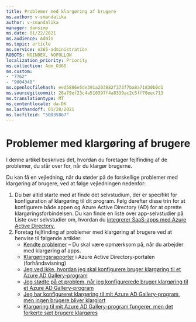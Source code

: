 ```yaml
---
title: Problemer med klargøring af brugere
ms.author: v-smandalika
author: v-smandalika
manager: dansimp
ms.date: 01/22/2021
ms.audience: Admin
ms.topic: article
ms.service: o365-administration
ROBOTS: NOINDEX, NOFOLLOW
localization_priority: Priority
ms.collection: Adm_O365
ms.custom:
- "7762"
- "9004348"
ms.openlocfilehash: eed5886e5de391a203882f373f7ba8a71830b0d1
ms.sourcegitcommit: 28a79ef23c4a510397f4a8339ac2c5ff70eec713
ms.translationtype: MT
ms.contentlocale: da-DK
ms.lasthandoff: 01/28/2021
ms.locfileid: "50035867"
---
```

# <a name="user-provisioning-issues"></a>Problemer med klargøring af brugere

I denne artikel beskrives det, hvordan du foretager fejlfinding af de problemer, du står over for, når du klargør brugerne.

Du kan få en vejledning, når du støder på de forskellige problemer med klargøring af brugere, ved at følge vejledningen nedenfor:

1. Du bør altid starte med at finde det selvstudium, der er specifikt for konfiguration af klargøring til dit program. Følg derefter disse trin for at konfigurere både appen og Azure Active Directory (AD) for at oprette klargøringsforbindelsen. Du kan finde en liste over app-selvstudier på Liste over selvstudier om, hvordan du [integrerer SaaS-apps med Azure Active Directory.](https://docs.microsoft.com/azure/active-directory/saas-apps/tutorial-list)
2. Foretag fejlfinding af problemer med klargøring af brugere ved at henvise til følgende artikler:
    - [Kendte problemer](https://docs.microsoft.com/azure/active-directory/app-provisioning/known-issues) – Du skal være opmærksom på, når du arbejder med klargøring af apps.
    - [Klargøringsrapporter](https://docs.microsoft.com/azure/active-directory/reports-monitoring/concept-provisioning-logs) i Azure Active Directory-portalen (forhåndsvisning)
    - [Jeg ved ikke, hvordan jeg skal konfigurere bruger klargøring til et Azure AD Gallery-program](https://docs.microsoft.com/azure/active-directory/app-provisioning/configure-automatic-user-provisioning-portal) 
    - [Jeg stødte på et problem, når jeg konfigurerede bruger klargøring til et Azure AD Gallery-program](https://docs.microsoft.com/azure/active-directory/app-provisioning/application-provisioning-config-problem) 
    - [Jeg har konfigureret klargøring til mit Azure AD Gallery-program, men ingen brugere bliver klargjort](https://docs.microsoft.com/azure/active-directory/app-provisioning/application-provisioning-config-problem-no-users-provisioned) 
    - [Klargøring til mit Azure AD Gallery-program fungerer, men det forkerte sæt brugere klargøres](https://docs.microsoft.com/azure/active-directory/manage-apps/add-application-portal-assign-users)





